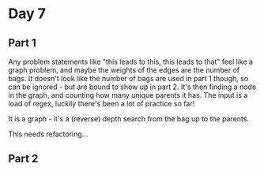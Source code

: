 # Day 7

## Part 1

Any problem statements like "this leads to this, this leads to that" feel like a graph problem, and maybe the weights of the edges are the number of bags. It doesn't look like the number of bags are used in part 1 though, so can be ignored - but are bound to show up in part 2. It's then finding a node in the graph, and counting how many unique parents it has. The input is a load of regex, luckily there's been a lot of practice so far!

It is a graph - it's a (reverse) depth search from the bag up to the parents.

This needs refactoring...

## Part 2
